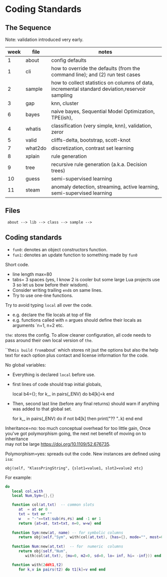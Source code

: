 # Coding Standards

## The Sequence

Note: validation  introduced very early.

|week|file | notes|
|----|-----|--------|
|  1|about  | config defaults||
|  1|cli    | how to  override the defaults (from the command line); and (2) run test cases|
|  2|sample | how to collect  statistics on columns  of data, incremental standard deviation,reservoir sampling|
|  3|gap    | knn, cluster  |random projections (with  Fastmap)|
|  6|bayes  | naive bayes,   Sequential Model Optimization, TPE(ish), |
|  4|whatis | classification (very simple, knn),  validation, zeror|
|  5|valid  | cliffs-delta, bootstrap, scott-knot|
|  7|what2do| discretization, contrast set learning| planning, monitoring, Fayyad-Irrani,  chi-merge|
|  8|xplain | rule generation  |
|  9|tree   | recursive rule generation  (a.k.a. Decision trees)|
| 10|guess  | semi-supervised learning    |
| 11|steam  | anomaly detection, streaming, active learning,  semi-supervised learning|

## Files

     about --> lib --> class --> sample -->  

## Coding standards

- `fun0`: denotes an object constructors function.
- `fun1`: denotes an update function to something made by `fun0`

Short code. 
- line   length max=80
- tabs= 3  spaces (yes, I know 2 is cooler but some large Lua projects use 3 so  let us bow  before their  wisdom).
- Consider writing trailing `end`s on  same lines. 
- Try  to  use one-line functions.

Try to  avoid typing  `local`  all over the code.
- e.g. declare the  file locals at top of file
- e.g. functions called with `n` argues should define their locals
  as arguments `n+1, n+2 etc.

`the`: stores the config. To allow cleaner configuration,
all  code needs to pass around their own local version
of `the`.

``the` is build from `about` which stores nit jsut the options
but also the help text for each option plus 
contact and license information
for the code.

No global variables: 
- Everything is declared `local` before use.
- first lines of code should  trap initial globals, 

     local b4={}; for k,_ in pairs(_ENV) do b4[k]=k end

- Then, second  last line (before any final returns) 
  should  warn if  anything was added to  that global set.

     for k,_ in pairs(_ENV) do if not b4[k] then print("?? "..k) end end

Inheritance=no:  too much conceptual  overhead for  too  little gain,
Once  you've got polymorphism going, the next net benefit of moving on to inheritance  
may not be large
https://doi.org/10.1109/52.676735.

Polymorphism=yes: spreads out the code. New instances are defined using `isa`:

    obj(self, "KlassPringString", {slot1=value1, slot2=value2 etc}

For example:

```lua
do
   local col,with
   local Num,Sym={},{}

   function col(at,txt)  -- common slots
      at  = at or 0
      txt = txt or ""
      w   = "-"==txt:sub(#s,#s) and -1 or 1
      return {at=at, txt=txt, n=0, w=w} end
   
   function Sym:new(at, name) -- for symbolic columns
      return obj(self,"Sym", with(col(at,txt), {has={}, mode="", most=0})) end
   
   function Num:new(at,txt)  -- for  numeric  columns
      return obj(self,"Num",
         with(col(at,txt), {mu=0, m2=0, sd=0, lo= inf, hi= -inf})) end end

   function with(2ddt1,t2)
      for k,v in pairs(t2) do t1[k]=v end end
```



